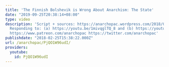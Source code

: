 ```yaml
---
title: 'The Finnish Bolshevik is Wrong About Anarchism: The State'
date: "2019-09-25T20:38:14+08:00"
type: video
description: 'Script + sources: https://anarchopac.wordpress.com/2018/02/25/the-finnish-bolshevik-is-wrong-about-anarchism-part-2-the-state/
  Responding to: (a) https://youtu.be/1mivqglTQ_8 and (b) https://youtu.be/MxSE3R6nxdY
  https://www.patreon.com/anarchopac https://twitter.com/anarchopac'
publishdate: "2018-02-25T15:38:22.000Z"
url: /anarchopac/PjQO1W96udI/
providers:
  youtube:
    id: PjQO1W96udI
---
```

